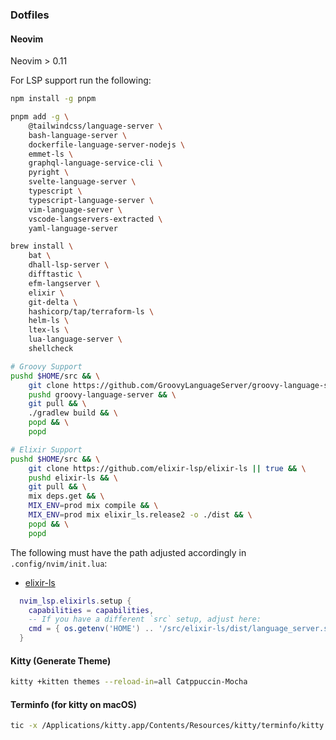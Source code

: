 ### Dotfiles

#### Neovim

Neovim > 0.11

For LSP support run the following:

```bash
npm install -g pnpm

pnpm add -g \
    @tailwindcss/language-server \
    bash-language-server \
    dockerfile-language-server-nodejs \
    emmet-ls \
    graphql-language-service-cli \
    pyright \
    svelte-language-server \
    typescript \
    typescript-language-server \
    vim-language-server \
    vscode-langservers-extracted \
    yaml-language-server

brew install \
    bat \
    dhall-lsp-server \
    difftastic \
    efm-langserver \
    elixir \
    git-delta \
    hashicorp/tap/terraform-ls \
    helm-ls \
    ltex-ls \
    lua-language-server \
    shellcheck

# Groovy Support
pushd $HOME/src && \
    git clone https://github.com/GroovyLanguageServer/groovy-language-server || true && \
    pushd groovy-language-server && \
    git pull && \
    ./gradlew build && \
    popd && \
    popd

# Elixir Support
pushd $HOME/src && \
    git clone https://github.com/elixir-lsp/elixir-ls || true && \
    pushd elixir-ls && \
    git pull && \
    mix deps.get && \
    MIX_ENV=prod mix compile && \
    MIX_ENV=prod mix elixir_ls.release2 -o ./dist && \
    popd && \
    popd
```

The following must have the path adjusted accordingly in `.config/nvim/init.lua`:

- [elixir-ls](https://github.com/elixir-lsp/elixir-ls)

```lua
  nvim_lsp.elixirls.setup {
    capabilities = capabilities,
    -- If you have a different `src` setup, adjust here:
    cmd = { os.getenv('HOME') .. '/src/elixir-ls/dist/language_server.sh' }
  }
```

#### Kitty (Generate Theme)

```bash
kitty +kitten themes --reload-in=all Catppuccin-Mocha
```

#### Terminfo (for kitty on macOS)

```bash
tic -x /Applications/kitty.app/Contents/Resources/kitty/terminfo/kitty.terminfo
```
